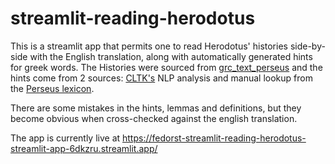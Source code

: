 # streamlit-reading-herodotus
This is a streamlit app that permits one to read Herodotus' histories side-by-side with the English translation, along with automatically generated hints for greek words. The Histories were sourced from [grc_text_perseus](https://github.com/cltk/grc_text_perseus) and the hints come from 2 sources: [CLTK's](http://cltk.org/) NLP analysis and manual lookup from the [Perseus lexicon](https://github.com/cltk/greek_lexica_perseus). 

There are some mistakes in the hints, lemmas and definitions, but they become obvious when cross-checked against the english translation. 

The app is currently live at https://fedorst-streamlit-reading-herodotus-streamlit-app-6dkzru.streamlit.app/
